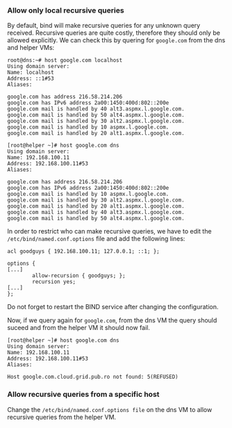 ### Allow only local recursive queries

By default, bind will make recursive queries for any unknown query received.
Recursive queries are quite costly, therefore they should only be allowed explicitly.
We can check this by quering for `google.com` from the dns and helper VMs:

```
root@dns:~# host google.com localhost
Using domain server:
Name: localhost
Address: ::1#53
Aliases:

google.com has address 216.58.214.206
google.com has IPv6 address 2a00:1450:400d:802::200e
google.com mail is handled by 40 alt3.aspmx.l.google.com.
google.com mail is handled by 50 alt4.aspmx.l.google.com.
google.com mail is handled by 30 alt2.aspmx.l.google.com.
google.com mail is handled by 10 aspmx.l.google.com.
google.com mail is handled by 20 alt1.aspmx.l.google.com.

[root@helper ~]# host google.com dns
Using domain server:
Name: 192.168.100.11
Address: 192.168.100.11#53
Aliases:

google.com has address 216.58.214.206
google.com has IPv6 address 2a00:1450:400d:802::200e
google.com mail is handled by 10 aspmx.l.google.com.
google.com mail is handled by 30 alt2.aspmx.l.google.com.
google.com mail is handled by 20 alt1.aspmx.l.google.com.
google.com mail is handled by 40 alt3.aspmx.l.google.com.
google.com mail is handled by 50 alt4.aspmx.l.google.com.
```

In order to restrict who can make recursive queries, we have to edit the `/etc/bind/named.conf.options` file and add the following lines:

```
acl goodguys { 192.168.100.11; 127.0.0.1; ::1; };

options {
[...]
        allow-recursion { goodguys; };
        recursion yes;
[...]
};
```

Do not forget to restart the BIND service after changing the configuration.

Now, if we query again for `google.com`, from the dns VM the query should suceed and from the helper VM it should now fail.

```
[root@helper ~]# host google.com dns
Using domain server:
Name: 192.168.100.11
Address: 192.168.100.11#53
Aliases:

Host google.com.cloud.grid.pub.ro not found: 5(REFUSED)
```

### Allow recursive queries from a specific host

Change the `/etc/bind/named.conf.options file` on the dns VM to allow recursive queries from the helper VM.


